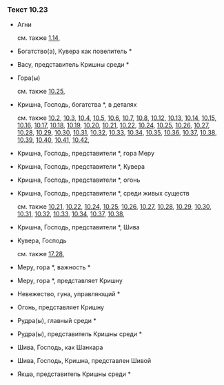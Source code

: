 ### Текст 10.23
	
- Агни

	см. также  [1.14](../01/0114.md), 
	
- Богатство(а), Кувера как повелитель *

	
- Васу, представитель Кришны среди *

	
- Гора(ы)

	см. также  [10.25](../10/1025.md), 
	
- Кришна, Господь, богатства *, в деталях

	см. также  [10.2](../10/1002.md),  [10.3](../10/1003.md),  [10.4](../10/1004.md),  [10.5](../10/1005.md),  [10.6](../10/1006.md),  [10.7](../10/1007.md),  [10.8](../10/1008.md),  [10.12](../10/1012.md),  [10.13](../10/1013.md),  [10.14](../10/1014.md),  [10.15](../10/1015.md),  [10.16](../10/1016.md),  [10.17](../10/1017.md),  [10.18](../10/1018.md),  [10.19](../10/1019.md),  [10.20](../10/1020.md),  [10.21](../10/1021.md),  [10.22](../10/1022.md),  [10.24](../10/1024.md),  [10.25](../10/1025.md),  [10.26](../10/1026.md),  [10.27](../10/1027.md),  [10.28](../10/1028.md),  [10.29](../10/1029.md),  [10.30](../10/1030.md),  [10.31](../10/1031.md),  [10.32](../10/1032.md),  [10.33](../10/1033.md),  [10.34](../10/1034.md),  [10.35](../10/1035.md),  [10.36](../10/1036.md),  [10.37](../10/1037.md),  [10.38](../10/1038.md),  [10.39](../10/1039.md),  [10.40](../10/1040.md),  [10.41](../10/1041.md),  [10.42](../10/1042.md), 
	
- Кришна, Господь, представители *, гора Меру

	
- Кришна, Господь, представители *, Кувера

	
- Кришна, Господь, представители *, огонь

	
- Кришна, Господь, представители *, среди живых существ

	см. также  [10.21](../10/1021.md),  [10.22](../10/1022.md),  [10.24](../10/1024.md),  [10.25](../10/1025.md),  [10.26](../10/1026.md),  [10.27](../10/1027.md),  [10.28](../10/1028.md),  [10.29](../10/1029.md),  [10.30](../10/1030.md),  [10.31](../10/1031.md),  [10.32](../10/1032.md),  [10.33](../10/1033.md),  [10.34](../10/1034.md),  [10.37](../10/1037.md),  [10.38](../10/1038.md), 
	
- Кришна, Господь, представители *, Шива

	
- Кувера, Господь

	см. также  [17.28](../17/1728.md), 
	
- Меру, гора *, важность *

	
- Меру, гора *, представляет Кришну

	
- Невежество, гуна, управляющий *

	
- Огонь, представляет Кришну

	
- Рудра(ы), главный среди *

	
- Рудра(ы), представитель Кришны среди *

	
- Шива, Господь, как Шанкара

	
- Шива, Господь, Кришна, представлен Шивой

	
- Якша, представитель Кришны среди *

